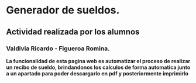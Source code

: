 # Generador de sueldos. 

## **Actividad realizada por los alumnos**

### Valdivia Ricardo - Figueroa Romina. 

**La funcionalidad de esta pagina web es automatizar el proceso de realizar un recibo de sueldo, brindandonos los calculos de forma automatica junto a un apartado para poder descargarlo en pdf y posteriormente imprimirlo**
